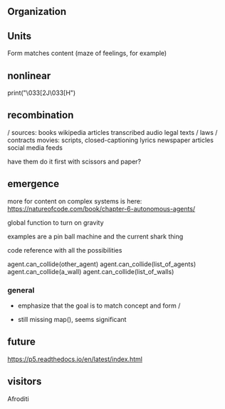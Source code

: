 ## Organization

## Units

Form matches content (maze of feelings, for example)

## nonlinear
print("\033[2J\033[H")


## recombination
/
sources:
books
wikipedia articles
transcribed audio
legal texts / laws / contracts
movies: scripts, closed-captioning
lyrics
newspaper articles
social media feeds

have them do it first with scissors and paper?



## emergence

more for content on complex systems is here: https://natureofcode.com/book/chapter-6-autonomous-agents/

global function to turn on gravity

examples are a pin ball machine and the current shark thing

code reference with all the possibilities

agent.can_collide(other_agent)
agent.can_collide(list_of_agents)
agent.can_collide(a_wall)
agent.can_collide(list_of_walls)



### general

- emphasize that the goal is to match concept and form
/

- still missing map(), seems significant


#####

## future

https://p5.readthedocs.io/en/latest/index.html


## visitors

Afroditi
